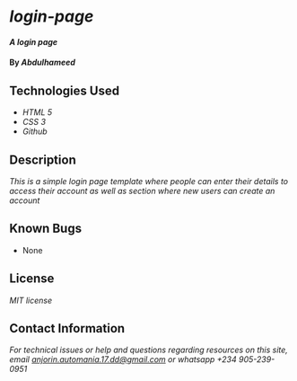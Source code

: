 # _login-page_

#### _A login page_

#### By _**Abdulhameed**_

## Technologies Used

* _HTML 5_
* _CSS 3_
* _Github_

## Description

_This is a simple login page template where people can enter their details to access their account as well as section where new users can create an account_


## Known Bugs

* None

## License

_MIT license_

## Contact Information

_For technical issues or help and questions regarding resources on this site, email anjorin.automania.17.dd@gmail.com or whatsapp +234 905-239-0951_